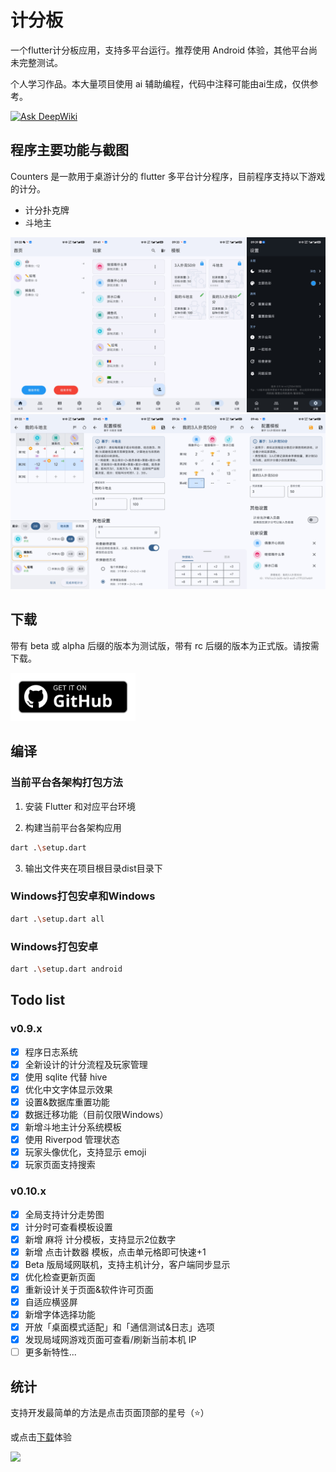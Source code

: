 # 计分板

一个flutter计分板应用，支持多平台运行。推荐使用 Android 体验，其他平台尚未完整测试。

个人学习作品。本大量项目使用 ai 辅助编程，代码中注释可能由ai生成，仅供参考。

[![Ask DeepWiki](https://deepwiki.com/badge.svg)](https://deepwiki.com/youzhiran/counters)

## 程序主要功能与截图

Counters 是一款用于桌游计分的 flutter 多平台计分程序，目前程序支持以下游戏的计分。

- 计分扑克牌
- 斗地主


<p style="text-align: center;">
    <img alt="snapshots" src="snapshots/1.png">
    <img alt="snapshots" src="snapshots/2.png">
</p>

## 下载

带有 beta 或 alpha 后缀的版本为测试版，带有 rc 后缀的版本为正式版。请按需下载。

<a href="https://github.com/youzhiran/counters/releases"><img alt="Get it on GitHub" src="snapshots/get-it-on-github.svg" width="200px"/></a>


## 编译

### 当前平台各架构打包方法

1. 安装 Flutter 和对应平台环境

2. 构建当前平台各架构应用

  ```bash
  dart .\setup.dart
  ```

3. 输出文件夹在项目根目录dist目录下

### Windows打包安卓和Windows

  ```bash
  dart .\setup.dart all
  ```

### Windows打包安卓

  ```bash
  dart .\setup.dart android
  ```

## Todo list

### v0.9.x

- [x] 程序日志系统
- [x] 全新设计的计分流程及玩家管理
- [x] 使用 sqlite 代替 hive
- [x] 优化中文字体显示效果
- [x] 设置&数据库重置功能
- [x] 数据迁移功能（目前仅限Windows）
- [x] 新增斗地主计分系统模板
- [x] 使用 Riverpod 管理状态
- [x] 玩家头像优化，支持显示 emoji 
- [x] 玩家页面支持搜索

### v0.10.x

- [x] 全局支持计分走势图
- [x] 计分时可查看模板设置
- [x] 新增 麻将 计分模板，支持显示2位数字
- [x] 新增 点击计数器 模板，点击单元格即可快速+1
- [x] Beta 版局域网联机，支持主机计分，客户端同步显示
- [x] 优化检查更新页面
- [x] 重新设计关于页面&软件许可页面
- [x] 自适应横竖屏
- [x] 新增字体选择功能
- [x] 开放「桌面模式适配」和「通信测试&日志」选项
- [x] 发现局域网游戏页面可查看/刷新当前本机 IP
- [ ] 更多新特性...

## 统计

支持开发最简单的方法是点击页面顶部的星号（⭐）

或点击[下载](https://github.com/youzhiran/counters/releases/latest)体验

![](https://img.shields.io/github/downloads/youzhiran/counters/total)

